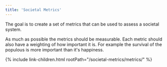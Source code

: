 ```yaml
---
title: 'Societal Metrics'
---
```


The goal is to create a set of metrics that can be used to assess a societal system.

As much as possible the metrics should be measurable. Each metric should also have a weighting of how important it is. For example the survival of the populous is more important than it's happiness.

{% include link-children.html rootPath="/societal-metrics/metrics/" %}
